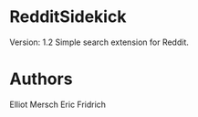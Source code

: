 RedditSidekick
==============
Version: 1.2
Simple search extension for Reddit.

Authors
==============
Elliot Mersch
Eric Fridrich

